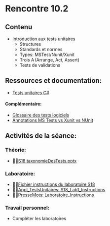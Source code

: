 # Rencontre 10.2

## Contenu
- Introduction aux tests unitaires 
  - Structures 
  - Standards et normes 
  - Types: MSTest/Nunit/Xunit 
  - Trois A (Arrange, Act, Assert) 
  - Tests de validations  

## Ressources et documentation: 
- [Tests unitaires C#](https://docs.microsoft.com/en-us/dotnet/core/testing/unit-testing-with-dotnet-test)

#### Complémentaire: 
- [Glossaire des tests logiciels](https://cegepedouardmontpetit.sharepoint.com/:b:/s/EDU-A22-4203W6EM-01010/ESp-quC7oDVOjgK7W1dd_sEBK0AkUlnB3eMYqHSQmDhR2w?e=ovZ8nR)
- [Annotations MS Tests vs Xunit vs NUnit](https://cegepedouardmontpetit.sharepoint.com/:w:/s/EDU-A22-4203W6EM-01010/ER4MIuD9dYtDicAq8HhiJpoBubeOKl-jvu1X8xFm2tDWVA?e=1PTAz3)

## Activités de la séance: 

### Théorie:  
- 🔗‍💥[S18 taxonomieDesTests.pptx](BRISE)

### Laboratoire:  
- 🔗‍💥[Fichier instructions du laboratoire S18](BRISE)
- 🔗‍💥[Appl_TestsUnitaires: S18_Lab1_Instructions](BRISE) 
- 🔗‍💥[PresseMots: Laboratoire_Instructions](BRISE) 

### Travail personnel: 
- Compléter les laboratoires 
